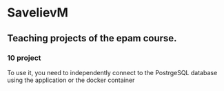 # SavelievM

## Teaching projects of the epam course.

### 10 project
To use it, you need to independently connect to the PostrgeSQL database using the application or the docker container
